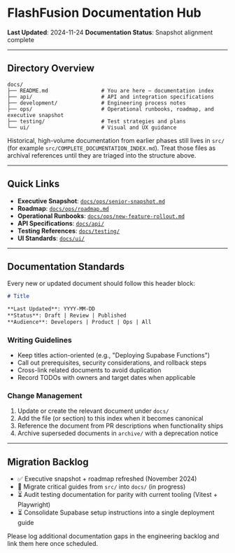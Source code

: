 # FlashFusion Documentation Hub

**Last Updated**: 2024-11-24
**Documentation Status**: Snapshot alignment complete

---

## Directory Overview
```
docs/
├── README.md                 # You are here – documentation index
├── api/                      # API and integration specifications
├── development/              # Engineering process notes
├── ops/                      # Operational runbooks, roadmap, and executive snapshot
├── testing/                  # Test strategies and plans
└── ui/                       # Visual and UX guidance
```

Historical, high-volume documentation from earlier phases still lives in `src/` (for example `src/COMPLETE_DOCUMENTATION_INDEX.md`). Treat those files as archival references until they are triaged into the structure above.

---

## Quick Links
- **Executive Snapshot**: [`docs/ops/senior-snapshot.md`](./ops/senior-snapshot.md)
- **Roadmap**: [`docs/ops/roadmap.md`](./ops/roadmap.md)
- **Operational Runbooks**: [`docs/ops/new-feature-rollout.md`](./ops/new-feature-rollout.md)
- **API Specifications**: [`docs/api/`](./api/)
- **Testing References**: [`docs/testing/`](./testing/)
- **UI Standards**: [`docs/ui/`](./ui/)

---

## Documentation Standards
Every new or updated document should follow this header block:
```markdown
# Title

**Last Updated**: YYYY-MM-DD
**Status**: Draft | Review | Published
**Audience**: Developers | Product | Ops | All
```

### Writing Guidelines
- Keep titles action-oriented (e.g., "Deploying Supabase Functions")
- Call out prerequisites, security considerations, and rollback steps
- Cross-link related documents to avoid duplication
- Record TODOs with owners and target dates when applicable

### Change Management
1. Update or create the relevant document under `docs/`
2. Add the file (or section) to this index when it becomes canonical
3. Reference the document from PR descriptions when functionality ships
4. Archive superseded documents in `archive/` with a deprecation notice

---

## Migration Backlog
- ✅ Executive snapshot + roadmap refreshed (November 2024)
- 🔄 Migrate critical guides from `src/` into `docs/` (in progress)
- ⏳ Audit testing documentation for parity with current tooling (Vitest + Playwright)
- ⏳ Consolidate Supabase setup instructions into a single deployment guide

Please log additional documentation gaps in the engineering backlog and link them here once scheduled.
